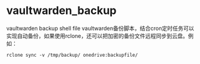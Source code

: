# vaultwarden_backup
vaultwarden backup shell file
vaultwarden备份脚本，结合cron定时任务可以实现自动备份，如果使用rclone，还可以把加密的备份文件远程同步到云盘。例如：
```
rclone sync -v /tmp/backup/ onedrive:backupfile/ 
```
